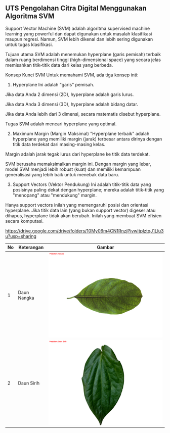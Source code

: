 ## UTS Pengolahan Citra Digital Menggunakan Algoritma SVM
Support Vector Machine (SVM) adalah algoritma supervised machine learning yang powerful dan dapat digunakan untuk masalah klasifikasi maupun regresi. Namun, SVM lebih dikenal dan lebih sering digunakan untuk tugas klasifikasi.

Tujuan utama SVM adalah menemukan hyperplane (garis pemisah) terbaik dalam ruang berdimensi tinggi (high-dimensional space) yang secara jelas memisahkan titik-titik data dari kelas yang berbeda.

Konsep Kunci SVM
Untuk memahami SVM, ada tiga konsep inti:

1. Hyperplane
Ini adalah "garis" pemisah.

Jika data Anda 2 dimensi (2D), hyperplane adalah garis lurus.

Jika data Anda 3 dimensi (3D), hyperplane adalah bidang datar.

Jika data Anda lebih dari 3 dimensi, secara matematis disebut hyperplane.

Tugas SVM adalah mencari hyperplane yang optimal.

2. Maximum Margin (Margin Maksimal)
"Hyperplane terbaik" adalah hyperplane yang memiliki margin (jarak) terbesar antara dirinya dengan titik data terdekat dari masing-masing kelas.

Margin adalah jarak tegak lurus dari hyperplane ke titik data terdekat.

SVM berusaha memaksimalkan margin ini. Dengan margin yang lebar, model SVM menjadi lebih robust (kuat) dan memiliki kemampuan generalisasi yang lebih baik untuk menebak data baru.

3. Support Vectors (Vektor Pendukung)
Ini adalah titik-titik data yang posisinya paling dekat dengan hyperplane; mereka adalah titik-titik yang "menopang" atau "mendukung" margin.

Hanya support vectors inilah yang memengaruhi posisi dan orientasi hyperplane. Jika titik data lain (yang bukan support vector) digeser atau dihapus, hyperplane tidak akan berubah. Inilah yang membuat SVM efisien secara komputasi.

https://drive.google.com/drive/folders/10My06m4CN1RnzjPivwItplztqJ1Llu3u?usp=sharing

| No | Keterangan | Gambar |
|----|-------------|--------|
| 1  | Daun Nangka | ![Images](result/daunnangka.png) |
| 2  | Daun Sirih | ![Images](result/daunsirih.png) |# Uts_klasifikasi_daun_rafisuryaaudi
